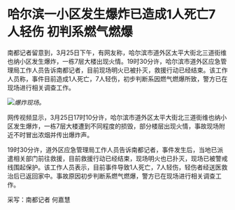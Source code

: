 # 哈尔滨一小区发生爆炸已造成1人死亡7人轻伤 初判系燃气燃爆

南都记者留意到，3月25日下午，有网友称，哈尔滨市道外区太平大街北三道街维也纳小区发生爆炸，一栋7层大楼出现火情。19时30分许，哈尔滨市道外区应急管理局工作人员告诉南都记者，目前现场明火已被扑灭，救援行动已经结束。该工作人员称，事件目前造成1人死亡，7人轻伤，初步判断系因燃气燃爆所致，警方已在现场进行相关调查工作。

![](https://inews.gtimg.com/news_bt/OvF9Bghvwwhpy0hXkqr_STG2e7ddqUW2yV8PCvrhz9UB4AA/1000)_爆炸现场。_

网传视频显示，3月25日17时10分许，哈尔滨市道外区太平大街北三道街维也纳小区发生爆炸，一栋7层大楼遭到不同程度的损毁，部分楼层出现火情，事故现场附近不时冒出浓烟并传出爆炸声。

19时30分许，道外区应急管理局工作人员告诉南都记者，事件发生后，当地已派遣相关部门前往救援，目前救援行动已经结束，现场明火也已扑灭，现场已被警戒线围起保护。该工作人员表示，目前事件导致1人死亡，7人轻伤，轻伤者经送医救治后已返回家中。事故原因初步判断系燃气燃爆，警方已在现场进行相关调查工作。

采写：南都记者 何嘉慧

